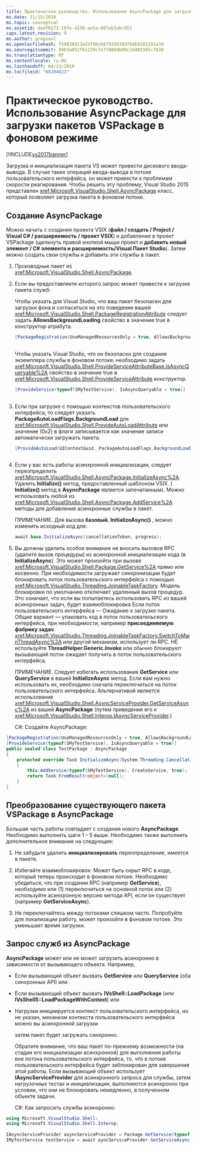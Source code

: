 ```yaml
---
title: Практическое руководство. Использование AsyncPackage для загрузки пакетов VSPackage в фоновом режиме | Документация Майкрософт
ms.date: 11/15/2016
ms.topic: conceptual
ms.assetid: dedf0173-197e-4258-ae5a-807eb3abc952
caps.latest.revision: 9
ms.author: gregvanl
ms.openlocfilehash: f59838913ed3f9bc6679336393f6db9181291e3d
ms.sourcegitcommit: 94b3a052fb1229c7e7f8804b09c1d403385c7630
ms.translationtype: MT
ms.contentlocale: ru-RU
ms.lasthandoff: 04/23/2019
ms.locfileid: "68204023"
---
```

# <a name="how-to-use-asyncpackage-to-load-vspackages-in-the-background"></a>Практическое руководство. Использование AsyncPackage для загрузки пакетов VSPackage в фоновом режиме
[!INCLUDE[vs2017banner](../includes/vs2017banner.md)]

Загрузка и инициализация пакета VS может привести дискового ввода-вывода. В случае таких операций ввода-вывода в потоке пользовательского интерфейса, он может привести к проблемам скорости реагирования. Чтобы решить эту проблему, Visual Studio 2015 представлен <xref:Microsoft.VisualStudio.Shell.AsyncPackage> класс, который позволяет загрузка пакета в фоновом потоке.  
  
## <a name="creating-an-asyncpackage"></a>Создание AsyncPackage  
 Можно начать с создания проекта VSIX (**файл / создать / Project / Visual C# / расширяемость / проект VSIX**) и добавление в проект VSPackage (щелкнуть правой кнопкой мыши проект и **добавить новый элемент / C# элемента и расширяемость/Visual Пакет Studio**). Затем можно создать свои службы и добавить эти службы в пакет.  
  
1. Производные пакет из <xref:Microsoft.VisualStudio.Shell.AsyncPackage>.  
  
2. Если вы предоставляете которого запрос может привести к загрузке пакета служб:  
  
    Чтобы указать для Visual Studio, что ваш пакет безопасен для загрузки фона и согласиться на это поведение вашей <xref:Microsoft.VisualStudio.Shell.PackageRegistrationAttribute> следует задать **AllowsBackgroundLoading** свойство в значение true в конструктор атрибута.  
  
   ```csharp  
   [PackageRegistration(UseManagedResourcesOnly = true, AllowsBackgroundLoading = true)]  
  
   ```  
  
    Чтобы указать Visual Studio, что он безопасен для создания экземпляра службы в фоновом потоке, необходимо задать <xref:Microsoft.VisualStudio.Shell.ProvideServiceAttributeBase.IsAsyncQueryable%2A> свойство в значение true в <xref:Microsoft.VisualStudio.Shell.ProvideServiceAttribute> конструктор.  
  
   ```csharp  
   [ProvideService(typeof(SMyTestService), IsAsyncQueryable = true)]  
  
   ```  
  
3. Если при загрузке с помощью контекстов пользовательского интерфейса, то следует указать **PackageAutoLoadFlags.BackgroundLoad** для <xref:Microsoft.VisualStudio.Shell.ProvideAutoLoadAttribute> или значение (0x2) в флаги записывается как значение записи автоматически загружать пакета.  
  
   ```csharp  
   [ProvideAutoLoad(UIContextGuid, PackageAutoLoadFlags.BackgroundLoad)]  
  
   ```  
  
4. Если у вас есть работы асинхронной инициализации, следует переопределить <xref:Microsoft.VisualStudio.Shell.AsyncPackage.InitializeAsync%2A>. Удалить **Initialize()** метод, предоставленный шаблоном VSIX. ( **Initialize()** метод в **AsyncPackage** является запечатанным). Можно использовать любой из <xref:Microsoft.VisualStudio.Shell.AsyncPackage.AddService%2A> методы для добавления асинхронные службы в пакет.  
  
    ПРИМЕЧАНИЕ. Для вызова **базовый. InitializeAsync()** , можно изменить исходный код для:  
  
   ```csharp  
   await base.InitializeAsync(cancellationToken, progress);  
   ```  
  
5. Вы должны уделить особое внимание не вносить вызовов RPC (удалите вызов процедуры) из асинхронной инициализации кода (в **InitializeAsync**). Это может произойти при вызове <xref:Microsoft.VisualStudio.Shell.Package.GetService%2A> прямо или косвенно.  При необходимости загружает синхронизации будет блокировать поток пользовательского интерфейса с помощью <xref:Microsoft.VisualStudio.Threading.JoinableTaskFactory>. Модель блокировки по умолчанию отключает удаленный вызов процедур. Это означает, что если вы попытаетесь использовать RPC из вашей асинхронных задач, будет взаимоблокировка Если поток пользовательского интерфейса — Ожидание к загрузке пакета. Общие вариант — упаковать код в поток пользовательского интерфейса, при необходимости, например **присоединяемую фабрику задач** <xref:Microsoft.VisualStudio.Threading.JoinableTaskFactory.SwitchToMainThreadAsync%2A> или другой механизм, использует ли RPC.  НЕ используйте **ThreadHelper.Generic.Invoke** или обычно блокируют вызывающий поток ожидает получить в поток пользовательского интерфейса.  
  
    ПРИМЕЧАНИЕ. Следует избегать использования **GetService** или **QueryService** в вашей **InitializeAsync** метод. Если вам нужно использовать их, необходимо сначала переключиться на поток пользовательского интерфейса. Альтернативой является использование <xref:Microsoft.VisualStudio.Shell.AsyncServiceProvider.GetServiceAsync%2A> из вашей **AsyncPackage** (путем приведения его к <xref:Microsoft.VisualStudio.Shell.Interop.IAsyncServiceProvider>.)  
  
   C#: Создайте AsyncPackage:  
  
```csharp  
[PackageRegistration(UseManagedResourcesOnly = true, AllowsBackgroundLoading = true)]       
[ProvideService(typeof(SMyTestService), IsAsyncQueryable = true)]   
public sealed class TestPackage : AsyncPackage   
{   
    protected override Task InitializeAsync(System.Threading.CancellationToken cancellationToken, IProgress<ServiceProgressData> progress)   
    {               
        this.AddService(typeof(SMyTestService), CreateService, true);   
        return Task.FromResult<object>(null);   
    }   
}  
```  
  
## <a name="convert-an-existing-vspackage-to-asyncpackage"></a>Преобразование существующего пакета VSPackage в AsyncPackage  
 Большая часть работы совпадает с создания нового **AsyncPackage**. Необходимо выполнить шаги 1 – 5 выше. Необходимо также выполнить дополнительное внимание на следующее:  
  
1. Не забудьте удалить **инициализировать** переопределение, имеется в пакете.  
  
2. Избегайте взаимоблокировок: Может быть скрыт RPC в коде, который теперь происходит в фоновом потоке. Необходимо убедиться, что при создании RPC (например **GetService**), необходимо или (1) переключиться на основной поток или (2) используйте асинхронную версию метода API, если он существует (например **GetServiceAsync**).  
  
3. Не переключайтесь между потоками слишком часто. Попробуйте для локализации работу, может произойти в фоновом потоке. Это уменьшает время загрузки.  
  
## <a name="querying-services-from-asyncpackage"></a>Запрос служб из AsyncPackage  
 **AsyncPackage** может или не может загрузить асинхронно в зависимости от вызывающего объекта. Например,  
  
- Если вызывающий объект вызвать **GetService** или **QueryService** (оба синхронных API) или  
  
- Если вызывающий объект вызвать **IVsShell::LoadPackage** (или **IVsShell5::LoadPackageWithContext**) или  
  
- Нагрузки инициируется контекст пользовательского интерфейса, но не указан, механизм контекста пользовательского интерфейса можно вы асинхронной загрузки  
  
  затем пакет будет загружать синхронно.  
  
  Обратите внимание, что ваш пакет по-прежнему возможности (на стадии его инициализации асинхронной) для выполнения работы вне потока пользовательского интерфейса, то, что в потоке пользовательского интерфейса будет заблокирован для завершения этой работы. Если вызывающий объект использует **IAsyncServiceProvider** для асинхронного запроса для службы, затем нагрузочных тестах и инициализации, выполняются асинхронно при условии, что они не блокировать немедленно, в полученном объекте задачи.  
  
  C#: Как запросить службы асинхронно:  
  
```csharp  
using Microsoft.VisualStudio.Shell;   
using Microsoft.VisualStudio.Shell.Interop;   
  
IAsyncServiceProvider asyncServiceProvider = Package.GetService(typeof(SAsyncServiceProvider)) as IAsyncServiceProvider;   
IMyTestService testService = await ayncServiceProvider.GetServiceAsync(typeof(SMyTestService)) as IMyTestService;  
```
